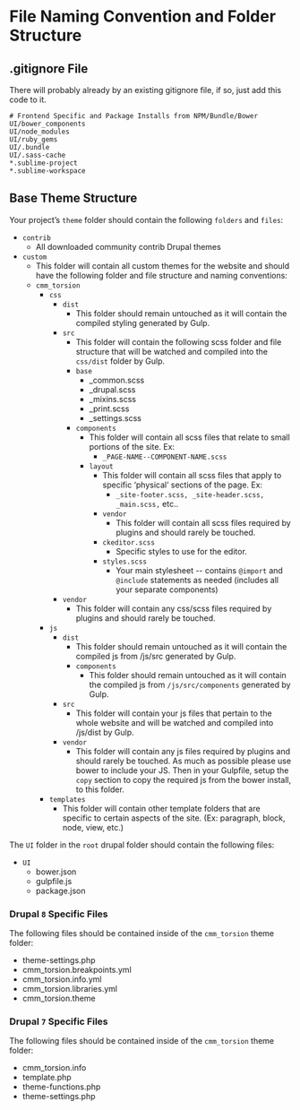 # File Naming Convention and Folder Structure

## .gitignore File
 There will probably already by an existing gitignore file, if so, just add this code to it.

```
# Frontend Specific and Package Installs from NPM/Bundle/Bower
UI/bower_components
UI/node_modules
UI/ruby_gems
UI/.bundle
UI/.sass-cache
*.sublime-project
*.sublime-workspace
```

## Base Theme Structure
Your project’s `theme` folder should contain the following `folders` and `files`:

* `contrib`
  * All downloaded community contrib Drupal themes
* `custom`
  * This folder will contain all custom themes for the website and should have the following folder and file structure and naming conventions:
  * `cmm_torsion`
    * `css`
      * `dist`
        * This folder should remain untouched as it will contain the compiled styling generated by Gulp.
      * `src`
        * This folder will contain the following scss folder and file structure that will be watched and compiled into the `css/dist` folder by Gulp.
        * `base`
          * _common.scss
          * _drupal.scss
          * _mixins.scss
          * _print.scss
          * _settings.scss
        * `components`
          * This folder will contain all scss files that relate to small portions of the site. Ex:
            * `_PAGE-NAME--COMPONENT-NAME.scss`
          * `layout`
            * This folder will contain all scss files that apply to specific ‘physical’ sections of the page. Ex:
              * `_site-footer.scss, _site-header.scss, _main.scss,` etc..
            * `vendor`
              * This folder will contain all scss files required by plugins and should rarely be touched.
            * `ckeditor.scss`
              * Specific styles to use for the editor.
            * `styles.scss`
              * Your main stylesheet -- contains `@import` and `@include` statements as needed (includes all your separate components)
       * `vendor`
         * This folder will contain any css/scss files required by plugins and should rarely be touched.
    * `js`
      * `dist`
        * This folder should remain untouched as it will contain the compiled js from /js/src generated by Gulp.
        * `components`
          * This folder should remain untouched as it will contain the compiled js from `/js/src/components` generated by Gulp.
      * `src`
        * This folder will contain your js files that pertain to the whole website and will be watched and compiled into /js/dist by Gulp.
      * `vendor`
        * This folder will contain any js files required by plugins and should rarely be touched. As much as possible please use bower to include your JS.  Then in your Gulpfile, setup the `copy` section to copy the required js from the bower install, to this folder.
    * `templates`
      * This folder will contain other template folders that are specific to certain aspects of the site. (Ex: paragraph, block, node, view, etc.)

The `UI` folder in the `root` drupal folder should contain the following files:
* `UI`
  * bower.json
  * gulpfile.js
  * package.json

### Drupal `8` Specific Files
The following files should be contained inside of the `cmm_torsion` theme folder:
* theme-settings.php
* cmm_torsion.breakpoints.yml
* cmm_torsion.info.yml
* cmm_torsion.libraries.yml
* cmm_torsion.theme

### Drupal `7` Specific Files
The following files should be contained inside of the `cmm_torsion` theme folder:
* cmm_torsion.info
* template.php
* theme-functions.php
* theme-settings.php


